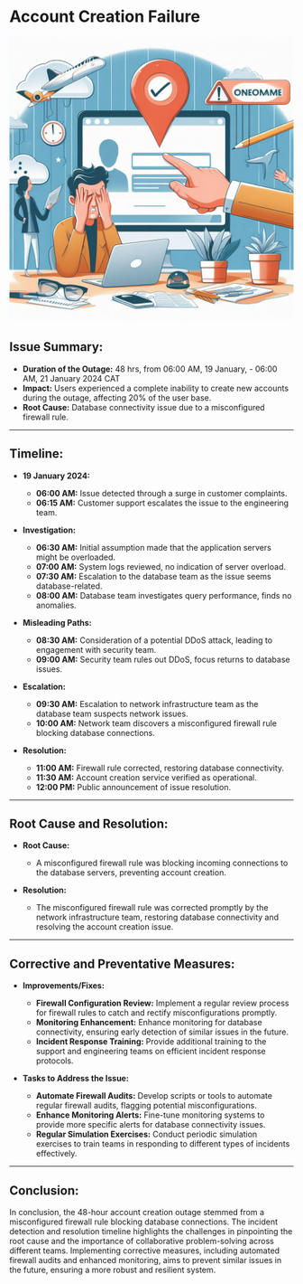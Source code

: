 # Account Creation Failure

![Postmortem Img](account_creation_post_moterm.jpg)

## Issue Summary:
* **Duration of the Outage:** 48 hrs, from 06:00 AM, 19 January, - 06:00 AM, 21 January 2024 CAT
* **Impact:** Users experienced a complete inability to create new accounts during the outage, affecting 20% of the user base.
* **Root Cause:** Database connectivity issue due to a misconfigured firewall rule.

---

## Timeline:
* **19 January 2024:**
  - **06:00 AM:** Issue detected through a surge in customer complaints.
  - **06:15 AM:** Customer support escalates the issue to the engineering team.

* **Investigation:**
  - **06:30 AM:** Initial assumption made that the application servers might be overloaded.
  - **07:00 AM:** System logs reviewed, no indication of server overload.
  - **07:30 AM:** Escalation to the database team as the issue seems database-related.
  - **08:00 AM:** Database team investigates query performance, finds no anomalies.

* **Misleading Paths:**
  - **08:30 AM:** Consideration of a potential DDoS attack, leading to engagement with security team.
  - **09:00 AM:** Security team rules out DDoS, focus returns to database issues.

* **Escalation:**
  - **09:30 AM:** Escalation to network infrastructure team as the database team suspects network issues.
  - **10:00 AM:** Network team discovers a misconfigured firewall rule blocking database connections.

* **Resolution:**
  - **11:00 AM:** Firewall rule corrected, restoring database connectivity.
  - **11:30 AM:** Account creation service verified as operational.
  - **12:00 PM:** Public announcement of issue resolution.

---

## Root Cause and Resolution:
* **Root Cause:**
  - A misconfigured firewall rule was blocking incoming connections to the database servers, preventing account creation.

* **Resolution:**
  - The misconfigured firewall rule was corrected promptly by the network infrastructure team, restoring database connectivity and resolving the account creation issue.

---

## Corrective and Preventative Measures:
* **Improvements/Fixes:**
  - **Firewall Configuration Review:** Implement a regular review process for firewall rules to catch and rectify misconfigurations promptly.
  - **Monitoring Enhancement:** Enhance monitoring for database connectivity, ensuring early detection of similar issues in the future.
  - **Incident Response Training:** Provide additional training to the support and engineering teams on efficient incident response protocols.

* **Tasks to Address the Issue:**
  - **Automate Firewall Audits:** Develop scripts or tools to automate regular firewall audits, flagging potential misconfigurations.
  - **Enhance Monitoring Alerts:** Fine-tune monitoring systems to provide more specific alerts for database connectivity issues.
  - **Regular Simulation Exercises:** Conduct periodic simulation exercises to train teams in responding to different types of incidents effectively.

---

## Conclusion:
In conclusion, the 48-hour account creation outage stemmed from a misconfigured firewall rule blocking database connections. The incident detection and resolution timeline highlights the challenges in pinpointing the root cause and the importance of collaborative problem-solving across different teams. Implementing corrective measures, including automated firewall audits and enhanced monitoring, aims to prevent similar issues in the future, ensuring a more robust and resilient system.